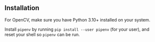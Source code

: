 ## Installation

For OpenCV, make sure you have Python 3.10+ installed on your system.

Install `pipenv` by running `pip install --user pipenv` (for your user), and reset your shell so `pipenv` can be run.
